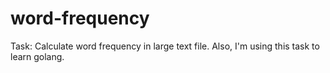# word-frequency

Task: Calculate word frequency in large text file.
Also, I'm using this task to learn golang.
